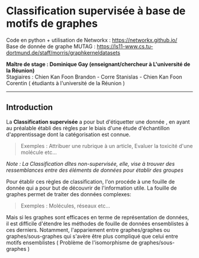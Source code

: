 # Classification supervisée à base de motifs de graphes 
 
Code en python + utilisation de Networkx : https://networkx.github.io/  
Base de donnée de graphe MUTAG : https://ls11-www.cs.tu-dortmund.de/staff/morris/graphkerneldatasets  

**Maître de stage : Dominique Gay (enseignant/chercheur à L'université de la Réunion)**  
Stagiaires : Chien Kan Foon Brandon - Corre Stanislas - Chien Kan Foon Corentin ( étudiants à l'université de la Réunion )  

_____________________________________________________________________________________________________________________________________


## Introduction

La **Classification supervisée** a pour but d'étiquetter une donnée , en ayant au préalable établi des règles par le biais  d'une étude d'échantillon d'apprentissage dont la catégorisation est connue.

> Exemples : Attribuer une rubrique à un article, Evaluer la toxicité d'une molécule etc...

_Note : La Classification dîtes non-supervisée, elle, vise à trouver des ressemblances entre des éléments de données pour établir des groupes_

Pour établir ces règles de classification, l'on procéde à une fouille de donnée qui a pour but de découvrir de l'information utile.
La fouille de graphes permet de traiter des données complexes:

> Exemples : Molécules, réseaux etc...

Mais si les graphes sont efficaces en terme de représentation de données, il est difficile d'étendre les méthodes de fouille de données ensemblistes à ces derniers. Notamment, l'appariement entre graphes/graphes ou graphes/sous-graphes qui s'avère être plus compliqué que celui entre motifs ensemblistes ( Problème de l'isomorphisme de graphes/sous-graphes )
